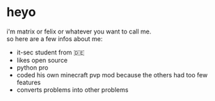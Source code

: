 <h1> heyo</h1>

i'm matrix or felix or whatever you want to call me. \
so here are a few infos about me:
- it-sec student from 🇩🇪
- likes open source
- python pro
- coded his own minecraft pvp mod because the others had too few features
- converts problems into other problems
